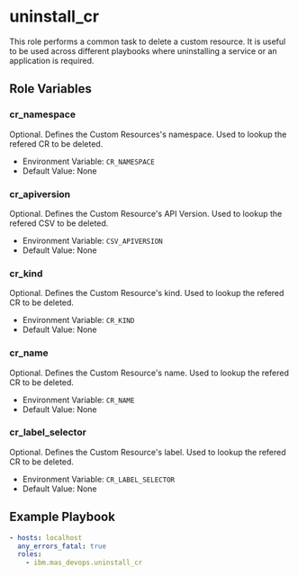 uninstall_cr
=============
This role performs a common task to delete a custom resource.
It is useful to be used across different playbooks where uninstalling a service or an application is required.

Role Variables
--------------

### cr_namespace
Optional. Defines the Custom Resources's namespace. Used to lookup the refered CR to be deleted.

- Environment Variable: `CR_NAMESPACE`
- Default Value: None

### cr_apiversion
Optional. Defines the Custom Resource's API Version. Used to lookup the refered CSV to be deleted.

- Environment Variable: `CSV_APIVERSION`
- Default Value: None

### cr_kind
Optional. Defines the Custom Resource's kind. Used to lookup the refered CR to be deleted.

- Environment Variable: `CR_KIND`
- Default Value: None

### cr_name
Optional. Defines the Custom Resource's name. Used to lookup the refered CR to be deleted.

- Environment Variable: `CR_NAME`
- Default Value: None

### cr_label_selector
Optional. Defines the Custom Resource's label. Used to lookup the refered CR to be deleted.

- Environment Variable: `CR_LABEL_SELECTOR`
- Default Value: None


Example Playbook
----------------

```yaml
- hosts: localhost
  any_errors_fatal: true
  roles:
    - ibm.mas_devops.uninstall_cr
```
